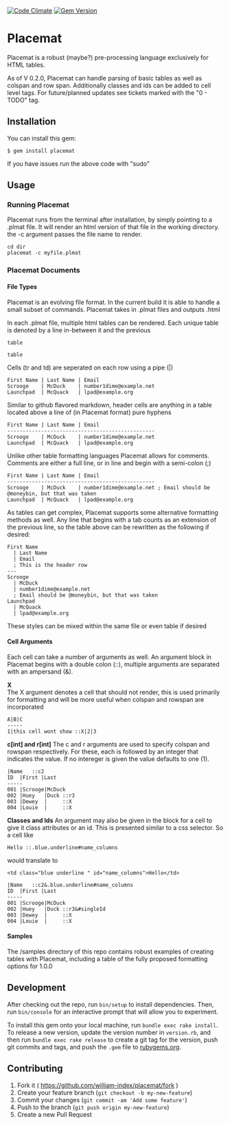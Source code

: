 [![Code Climate](https://codeclimate.com/github/william-index/placemat/badges/gpa.svg)](https://codeclimate.com/github/william-index/placemat)
[![Gem Version](https://badge.fury.io/rb/placemat.svg)](http://badge.fury.io/rb/placemat)
# Placemat

Placemat is a robust (maybe?) pre-processing language exclusively for HTML tables.

As of V 0.2.0, Placemat can handle parsing of basic tables as well as colspan and row span. Additionally classes and ids can be added to cell level tags. For future/planned updates see tickets marked with the "0 - TODO" tag.

## Installation

You can install this gem:

    $ gem install placemat

If you have issues run the above code with "sudo"

## Usage

### Running Placemat
Placemat runs from the terminal after installation, by simply pointing to a .plmat file. It will render an html version of that file in the working directory. the
  -c
argument passes the file name to render.

```
cd dir
placemat -c myfile.plmat
```

### Placemat Documents

#### File Types
Placemat is an evolving file format. In the current build it is able to handle a small subset of commands. Placemat takes in .plmat files and outputs .html

In each .plmat file, multiple html tables can be rendered. Each unique table is denoted by a line in-between it and the previous

```
table

table
```

Cells (tr and td) are seperated on each row using a pipe (|)

```
First Name | Last Name | Email
Scrooge    | McDuck    | number1dime@example.net
Launchpad  | McQuack   | lpad@example.org
```

Similar to github flavored markdown, header cells are anything in a table located above a line of (in Placemat format) pure hyphens

```
First Name | Last Name | Email
------------------------------------------------
Scrooge    | McDuck    | number1dime@example.net
Launchpad  | McQuack   | lpad@example.org
```

Unlike other table formatting languages Placemat allows for comments.  
Comments are either a full line, or in line and begin with a semi-colon (;)

```
First Name | Last Name | Email
------------------------------------------------
Scrooge    | McDuck    | number1dime@example.net ; Email should be @moneybin, but that was taken
Launchpad  | McQuack   | lpad@example.org
```

As tables can get complex, Placemat supports some alternative formatting methods as well. Any line that begins with a tab counts as an extension of the previous line, so the table above can be rewritten as the following if desired:

```
First Name
  | Last Name
  | Email
  ; This is the header row
---
Scrooge
  | McDuck
  | number1dime@example.net
  ; Email should be @moneybin, but that was taken
Launchpad  
  | McQuack
  | lpad@example.org
```

These styles can be mixed within the same file or even table if desired

#### Cell Arguments
Each cell can take a number of arguments as well. An argument block in Placemat begins with a double colon (::), multiple arguments are separated with an ampersand (&).

**X**  
The X argument denotes a cell that should not render, this is used primarily for formatting and will be more useful when colspan and rowspan are incorporated

```
A|B|C
-----
1|this cell wont show ::X|2|3

```

**c[int] and r[int]**
The c and r arguments are used to specify colspan and rowspan respectively. For these, each is followed by an integer that indicates the value. If no intereger is given the value defaults to one (1).

```
|Name   ::c2
ID  |First |Last
-----
001 |Scrooge|McDuck
002 |Huey   |Duck ::r3
003 |Dewey  |     ::X
004 |Louie  |     ::X

```

**Classes and Ids**
An argument may also be given in the block for a cell to give it
class attributes or an id. This is presented similar to a css selector.
So a cell like
```
Hello ::.blue.underline#name_columns
```
would translate to  
```
<td class="blue underline " id="name_columns">Hello</td>
```

```
|Name   ::c2&.blue.underline#name_columns
ID  |First |Last
-----
001 |Scrooge|McDuck
002 |Huey   |Duck ::r3&#singleId
003 |Dewey  |     ::X
004 |Louie  |     ::X
```


#### Samples
The /samples directory of this repo contains robust examples of creating tables with Placemat, including a table of the fully proposed formatting options for 1.0.0


## Development

After checking out the repo, run `bin/setup` to install dependencies. Then, run `bin/console` for an interactive prompt that will allow you to experiment.

To install this gem onto your local machine, run `bundle exec rake install`. To release a new version, update the version number in `version.rb`, and then run `bundle exec rake release` to create a git tag for the version, push git commits and tags, and push the `.gem` file to [rubygems.org](https://rubygems.org).

## Contributing

1. Fork it ( https://github.com/william-index/placemat/fork )
2. Create your feature branch (`git checkout -b my-new-feature`)
3. Commit your changes (`git commit -am 'Add some feature'`)
4. Push to the branch (`git push origin my-new-feature`)
5. Create a new Pull Request
